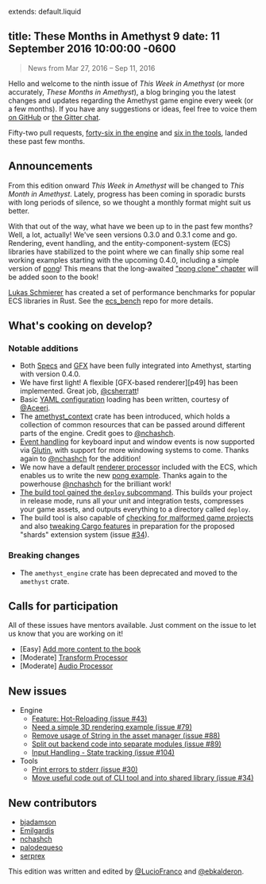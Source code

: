 extends: default.liquid

title: These Months in Amethyst 9
date: 11 September 2016 10:00:00 -0600
---

> News from Mar 27, 2016 – Sep 11, 2016

Hello and welcome to the ninth issue of *This Week in Amethyst* (or more
accurately, *These Months in Amethyst*), a blog bringing you the latest changes
and updates regarding the Amethyst game engine every week (or a few months). If
you have any suggestions or ideas, feel free to voice them [on GitHub][gh] or
[the Gitter chat][gc].

[gh]: https://github.com/amethyst/website
[gc]: https://gitter.im/orgs/amethyst/rooms

Fifty-two pull requests, [forty-six in the engine][ep] and
[six in the tools][tp], landed these past few months.

[ep]: https://github.com/amethyst/amethyst/pulls?q=is:pr+closed:2016-03-27..2016-09-11
[tp]: https://github.com/amethyst/tools/pulls?q=is:pr+closed:2016-03-27..2016-09-11

## Announcements

From this edition onward *This Week in Amethyst* will be changed to *This Month
in Amethyst*. Lately, progress has been coming in sporadic bursts with long
periods of silence, so we thought a monthly format might suit us better.

With that out of the way, what have we been up to in the past few months? Well,
a lot, actually! We've seen versions 0.3.0 and 0.3.1 come and go. Rendering,
event handling, and the entity-component-system (ECS) libraries have stabilized
to the point where we can finally ship some real working examples starting with
the upcoming 0.4.0, including a simple version of [pong][po]! This means that
the long-awaited ["pong clone" chapter][pc] will be added soon to the book!

[po]: https://github.com/amethyst/amethyst/tree/develop/examples/04_pong
[pc]: https://www.amethyst.rs/book/simple_application.html

[Lukas Schmierer][ls] has created a set of performance benchmarks for popular
ECS libraries in Rust. See the [ecs_bench][eb] repo for more details.

[ls]: https://github.com/lschmierer
[ec]: https://github.com/lschmierer/ecs_bench

## What's cooking on develop?

### Notable additions

* Both [Specs][sp] and [GFX][gf] have been fully integrated into Amethyst,
  starting with version 0.4.0.
* We have first light! A flexible [GFX-based renderer][p49] has been
  implemented. Great job, [@csherratt][cs]!
* Basic [YAML configuration][e61] loading has been written, courtesy of
  [@Aceeri][ac].
* The [amethyst_context][e63] crate has been introduced, which holds a
  collection of common resources that can be passed around different parts of
  the engine. Credit goes to [@nchashch][nc].
* [Event handling][e67] for keyboard input and window events is now supported
  via [Glutin][gl], with support for more windowing systems to come. Thanks
  again to [@nchashch][nc] for the addition!
* We now have a default [renderer processor][e89] included with the ECS, which
  enables us to write the new [pong example][po]. Thanks again to the powerhouse
  [@nchashch][nc] for the brilliant work!
* [The build tool gained the `deploy` subcommand][t23]. This builds your project
  in release mode, runs all your unit and integration tests, compresses your
  game assets, and outputs everything to a directory called `deploy`.
* The build tool is also capable of [checking for malformed game projects][t25]
  and also [tweaking Cargo features][t28] in preparation for the proposed
  "shards" extension system (issue [#34][e34]).

[sp]: https://github.com/slide-rs/specs
[gf]: https://github.com/gfx-rs/gfx

[e49]: https://github.com/amethyst/amethyst/pull/49
[cs]: https://github.com/csherratt

[e61]: https://github.com/amethyst/amethyst/pull/61
[ac]: https://github.com/Aceeri

[e63]: https://github.com/amethyst/amethyst/pull/63
[nc]: https://github.com/nchashch

[e67]: https://github.com/amethyst/amethyst/pull/67
[gl]: https://github.com/tomaka/glutin

[e85]: https://github.com/amethyst/amethyst/pull/89

[t23]: https://github.com/amethyst/tools/pull/23

[t25]: https://github.com/amethyst/tools/pull/25
[t28]: https://github.com/amethyst/tools/pull/28
[e34]: https://github.com/amethyst/amethyst/issues/34

### Breaking changes

* The `amethyst_engine` crate has been deprecated and moved to the `amethyst`
  crate.

## Calls for participation

All of these issues have mentors available. Just comment on the issue to let us
know that you are working on it!

* [Easy] [Add more content to the book][e50]
* [Moderate] [Transform Processor][e53]
* [Moderate] [Audio Processor][e60]

[e60]: https://github.com/amethyst/amethyst/issues/60
[e50]: https://github.com/amethyst/amethyst/issues/50
[e53]: https://github.com/amethyst/amethyst/issues/53

## New issues

* Engine
  * [Feature: Hot-Reloading (issue #43)][e43]
  * [Need a simple 3D rendering example (issue #79)][e79]
  * [Remove usage of String in the asset manager (issue #88)][e88]
  * [Split out backend code into separate modules (issue #89)][e89]
  * [Input Handling - State tracking (issue #104)][e104]
* Tools
  * [Print errors to stderr (issue #30)][t30]
  * [Move useful code out of CLI tool and into shared library (issue #34)][t34]

[e43]: https://github.com/amethyst/amethyst/issues/43
[e79]: https://github.com/amethyst/amethyst/issues/79
[e88]: https://github.com/amethyst/amethyst/issues/88
[e89]: https://github.com/amethyst/amethyst/issues/89
[e104]: https://github.com/amethyst/amethyst/issues/104

[t30]: https://github.com/amethyst/tools/issues/30
[t34]: https://github.com/amethyst/tools/issues/34

## New contributors

* [bjadamson](https://github.com/bjadamson)
* [Emilgardis](https://github.com/Emilgardis)
* [nchashch][nc]
* [palodequeso](https://github.com/palodequeso)
* [serprex](https://github.com/serprex)

This edition was written and edited by [@LucioFranco][lf] and [@ebkalderon][eb].

[lf]: https://github.com/LucioFranco
[eb]: https://github.com/ebkalderon
